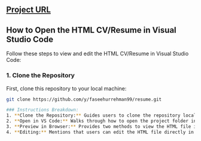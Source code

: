 ## [Project URL](https://faseehurrehman99.github.io/resume)
## How to Open the HTML CV/Resume in Visual Studio Code

Follow these steps to view and edit the HTML CV/Resume in Visual Studio Code:

### 1. Clone the Repository
First, clone this repository to your local machine:
```bash
git clone https://github.com/y/faseehurrehman99/resume.git

### Instructions Breakdown:
1. **Clone the Repository:** Guides users to clone the repository locally.
2. **Open in VS Code:** Walks through how to open the project folder in VS Code.
3. **Preview in Browser:** Provides two methods to view the HTML file in a browser, with an emphasis on using the "Live Server" extension.
4. **Editing:** Mentions that users can edit the HTML file directly in VS Code.

